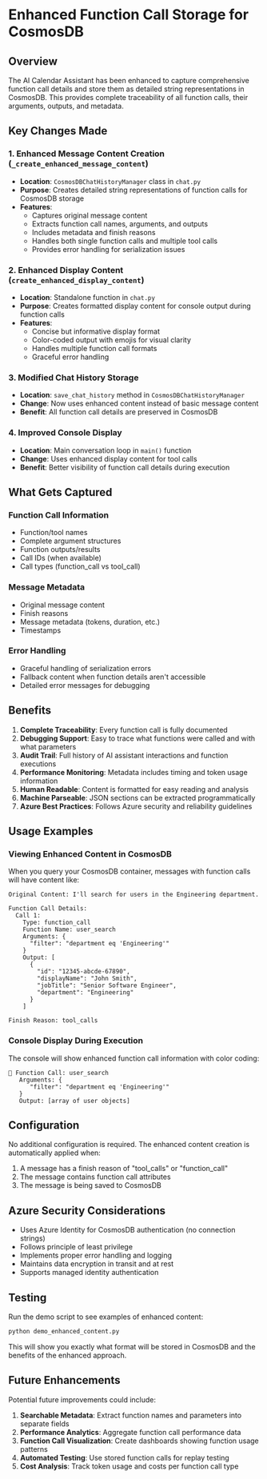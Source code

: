# Enhanced Function Call Storage for CosmosDB

## Overview

The AI Calendar Assistant has been enhanced to capture comprehensive function call details and store them as detailed string representations in CosmosDB. This provides complete traceability of all function calls, their arguments, outputs, and metadata.

## Key Changes Made

### 1. Enhanced Message Content Creation (`_create_enhanced_message_content`)

- **Location**: `CosmosDBChatHistoryManager` class in `chat.py`
- **Purpose**: Creates detailed string representations of function calls for CosmosDB storage
- **Features**:
  - Captures original message content
  - Extracts function call names, arguments, and outputs
  - Includes metadata and finish reasons
  - Handles both single function calls and multiple tool calls
  - Provides error handling for serialization issues

### 2. Enhanced Display Content (`create_enhanced_display_content`)

- **Location**: Standalone function in `chat.py`
- **Purpose**: Creates formatted display content for console output during function calls
- **Features**:
  - Concise but informative display format
  - Color-coded output with emojis for visual clarity
  - Handles multiple function call formats
  - Graceful error handling

### 3. Modified Chat History Storage

- **Location**: `save_chat_history` method in `CosmosDBChatHistoryManager`
- **Change**: Now uses enhanced content instead of basic message content
- **Benefit**: All function call details are preserved in CosmosDB

### 4. Improved Console Display

- **Location**: Main conversation loop in `main()` function
- **Change**: Uses enhanced display content for tool calls
- **Benefit**: Better visibility of function call details during execution

## What Gets Captured

### Function Call Information
- Function/tool names
- Complete argument structures
- Function outputs/results
- Call IDs (when available)
- Call types (function_call vs tool_call)

### Message Metadata
- Original message content
- Finish reasons
- Message metadata (tokens, duration, etc.)
- Timestamps

### Error Handling
- Graceful handling of serialization errors
- Fallback content when function details aren't accessible
- Detailed error messages for debugging

## Benefits

1. **Complete Traceability**: Every function call is fully documented
2. **Debugging Support**: Easy to trace what functions were called and with what parameters
3. **Audit Trail**: Full history of AI assistant interactions and function executions
4. **Performance Monitoring**: Metadata includes timing and token usage information
5. **Human Readable**: Content is formatted for easy reading and analysis
6. **Machine Parseable**: JSON sections can be extracted programmatically
7. **Azure Best Practices**: Follows Azure security and reliability guidelines

## Usage Examples

### Viewing Enhanced Content in CosmosDB

When you query your CosmosDB container, messages with function calls will have content like:

```
Original Content: I'll search for users in the Engineering department.

Function Call Details:
  Call 1:
    Type: function_call
    Function Name: user_search
    Arguments: {
      "filter": "department eq 'Engineering'"
    }
    Output: [
      {
        "id": "12345-abcde-67890",
        "displayName": "John Smith",
        "jobTitle": "Senior Software Engineer",
        "department": "Engineering"
      }
    ]

Finish Reason: tool_calls
```

### Console Display During Execution

The console will show enhanced function call information with color coding:

```
🔧 Function Call: user_search
   Arguments: {
      "filter": "department eq 'Engineering'"
   }
   Output: [array of user objects]
```

## Configuration

No additional configuration is required. The enhanced content creation is automatically applied when:

1. A message has a finish reason of "tool_calls" or "function_call"
2. The message contains function call attributes
3. The message is being saved to CosmosDB

## Azure Security Considerations

- Uses Azure Identity for CosmosDB authentication (no connection strings)
- Follows principle of least privilege
- Implements proper error handling and logging
- Maintains data encryption in transit and at rest
- Supports managed identity authentication

## Testing

Run the demo script to see examples of enhanced content:

```bash
python demo_enhanced_content.py
```

This will show you exactly what format will be stored in CosmosDB and the benefits of the enhanced approach.

## Future Enhancements

Potential future improvements could include:

1. **Searchable Metadata**: Extract function names and parameters into separate fields
2. **Performance Analytics**: Aggregate function call performance data
3. **Function Call Visualization**: Create dashboards showing function usage patterns
4. **Automated Testing**: Use stored function calls for replay testing
5. **Cost Analysis**: Track token usage and costs per function call type
